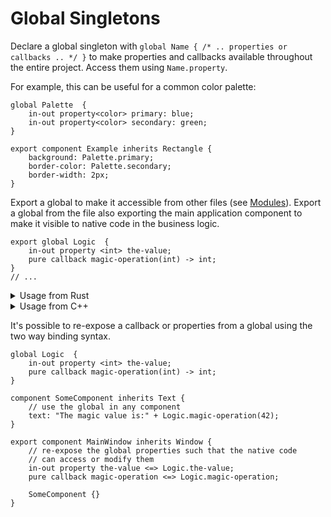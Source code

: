 <!-- Copyright © SixtyFPS GmbH <info@slint.dev> ; SPDX-License-Identifier: MIT -->
# Global Singletons

Declare a global singleton with `global Name { /* .. properties or callbacks .. */ }` to
make properties and callbacks available throughout the entire project. Access them using `Name.property`.

For example, this can be useful for a common color palette:

```slint,no-preview
global Palette  {
    in-out property<color> primary: blue;
    in-out property<color> secondary: green;
}

export component Example inherits Rectangle {
    background: Palette.primary;
    border-color: Palette.secondary;
    border-width: 2px;
}
```

Export a global to make it accessible from other files (see [Modules](modules.md)). Export a global from
the file also exporting the main application component to make it visible
to native code in the business logic.

```slint,ignore
export global Logic  {
    in-out property <int> the-value;
    pure callback magic-operation(int) -> int;
}
// ...
```

<details data-snippet-language="rust">
<summary>Usage from Rust</summary>

```rust
slint::slint!{
export global Logic {
    in-out property <int> the-value;
    pure callback magic-operation(int) -> int;
}

export component App inherits Window {
    // ...
}
}

fn main() {
    let app = App::new();
    app.global::<Logic>().on_magic_operation(|value| {
        eprintln!("magic operation input: {}", value);
        value * 2
    });
    app.global::<Logic>().set_the_value(42);
    // ...
}
```

</details>

<details data-snippet-language="cpp">
<summary>Usage from C++</summary>

```cpp
#include "app.h"

fn main() {
    auto app = App::create();
    app->global<Logic>().on_magic_operation([](int value) -> int {
        return value * 2;
    });
    app->global<Logic>().set_the_value(42);
    // ...
}
```

</details>

It's possible to re-expose a callback or properties from a global using the two way binding syntax.

```slint,no-preview
global Logic  {
    in-out property <int> the-value;
    pure callback magic-operation(int) -> int;
}

component SomeComponent inherits Text {
    // use the global in any component
    text: "The magic value is:" + Logic.magic-operation(42);
}

export component MainWindow inherits Window {
    // re-expose the global properties such that the native code
    // can access or modify them
    in-out property the-value <=> Logic.the-value;
    pure callback magic-operation <=> Logic.magic-operation;

    SomeComponent {}
}
```
